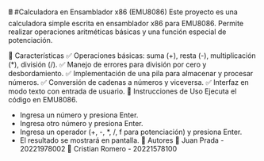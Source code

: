 
🖩 #Calculadora en Ensamblador x86 (EMU8086)
Este proyecto es una calculadora simple escrita en ensamblador x86 para EMU8086. Permite realizar operaciones aritméticas básicas y una función especial de potenciación.

🚀 Características
✅ Operaciones básicas: suma (+), resta (-), multiplicación (*), división (/).
✅ Manejo de errores para división por cero y desbordamiento.
✅ Implementación de una pila para almacenar y procesar números.
✅ Conversión de cadenas a números y viceversa.
✅ Interfaz en modo texto con entrada de usuario.
📌 Instrucciones de Uso
Ejecuta el código en EMU8086.
- Ingresa un número y presiona Enter.
- Ingresa otro número y presiona Enter.
- Ingresa un operador (+, -, *, /, f para potenciación) y presiona Enter.
- El resultado se mostrará en pantalla.
📜 Autores
👤 Juan Prada - 20221978002
👤 Cristian Romero - 20221578100
